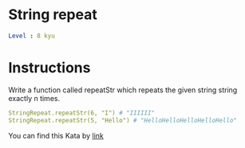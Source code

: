 # String repeat

```yaml
Level : 8 kyu
```



# Instructions
Write a function called repeatStr which repeats the given string string exactly n times.

```yaml
StringRepeat.repeatStr(6, "I") # "IIIIII"
StringRepeat.repeatStr(5, "Hello") # "HelloHelloHelloHelloHello"
```

You can find this Kata by [link](https://www.codewars.com/kata/57a0e5c372292dd76d000d7e/train/scala)